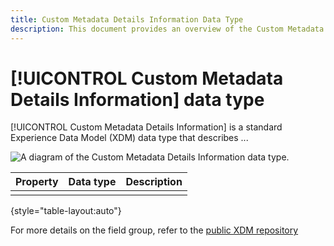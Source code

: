 ```yaml
---
title: Custom Metadata Details Information Data Type
description: This document provides an overview of the Custom Metadata Details Information Experience Data Model (XDM) data type.
---
```

# [!UICONTROL Custom Metadata Details Information] data type

[!UICONTROL Custom Metadata Details Information] is a standard Experience Data Model (XDM) data type that describes ...

![A diagram of the  Custom Metadata Details Information data type.]()

| Property | Data type | Description |
| --- | --- | --- |
|     |     |     |

{style="table-layout:auto"}

For more details on the field group, refer to the [public XDM repository](https://github.com/adobe/xdm/blob/master/components/datatypes/custommetadatadetails.schema.json)

